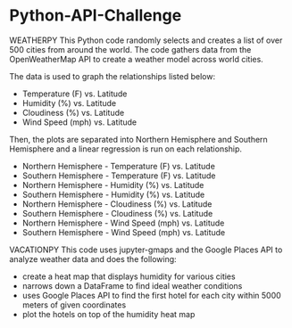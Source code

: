 # Python-API-Challenge

WEATHERPY
This Python code randomly selects and creates a list of over 500 cities from around the world. The code gathers data 
from the OpenWeatherMap API to create a weather model across world cities. 

The data is used to graph the relationships listed below:
- Temperature (F) vs. Latitude
- Humidity (%) vs. Latitude
- Cloudiness (%) vs. Latitude
- Wind Speed (mph) vs. Latitude

Then, the plots are separated into Northern Hemisphere and Southern Hemisphere and a linear regression 
is run on each relationship.
- Northern Hemisphere - Temperature (F) vs. Latitude
- Southern Hemisphere - Temperature (F) vs. Latitude
- Northern Hemisphere - Humidity (%) vs. Latitude
- Southern Hemisphere - Humidity (%) vs. Latitude
- Northern Hemisphere - Cloudiness (%) vs. Latitude
- Southern Hemisphere - Cloudiness (%) vs. Latitude
- Northern Hemisphere - Wind Speed (mph) vs. Latitude
- Southern Hemisphere - Wind Speed (mph) vs. Latitude


VACATIONPY
This code uses jupyter-gmaps and the Google Places API to analyze weather data and does the following:
- create a heat map that displays humidity for various cities
- narrows down a DataFrame to find ideal weather conditions
- uses Google Places API to find the first hotel for each city within 5000 meters of given coordinates
- plot the hotels on top of the humidity heat map

